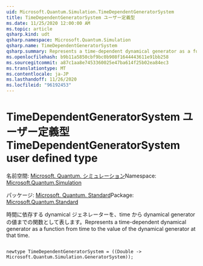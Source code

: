 ```yaml
---
uid: Microsoft.Quantum.Simulation.TimeDependentGeneratorSystem
title: TimeDependentGeneratorSystem ユーザー定義型
ms.date: 11/25/2020 12:00:00 AM
ms.topic: article
qsharp.kind: udt
qsharp.namespace: Microsoft.Quantum.Simulation
qsharp.name: TimeDependentGeneratorSystem
qsharp.summary: Represents a time-dependent dynamical generator as a function from time to the value of the dynamical generator at that time.
ms.openlocfilehash: b9b11a5850cbf9bc0b908f1644443611e91bb258
ms.sourcegitcommit: a87c1aa8e7453360025e47ba614f25b02ea84ec3
ms.translationtype: MT
ms.contentlocale: ja-JP
ms.lasthandoff: 11/26/2020
ms.locfileid: "96192453"
---
```

# <a name="timedependentgeneratorsystem-user-defined-type"></a><span data-ttu-id="b0343-102">TimeDependentGeneratorSystem ユーザー定義型</span><span class="sxs-lookup"><span data-stu-id="b0343-102">TimeDependentGeneratorSystem user defined type</span></span>

<span data-ttu-id="b0343-103">名前空間: [Microsoft. Quantum. シミュレーション](xref:Microsoft.Quantum.Simulation)</span><span class="sxs-lookup"><span data-stu-id="b0343-103">Namespace: [Microsoft.Quantum.Simulation](xref:Microsoft.Quantum.Simulation)</span></span>

<span data-ttu-id="b0343-104">パッケージ: [Microsoft. Quantum. Standard](https://nuget.org/packages/Microsoft.Quantum.Standard)</span><span class="sxs-lookup"><span data-stu-id="b0343-104">Package: [Microsoft.Quantum.Standard](https://nuget.org/packages/Microsoft.Quantum.Standard)</span></span>


<span data-ttu-id="b0343-105">時間に依存する dynamical ジェネレーターを、time から dynamical generator の値までの関数として表します。</span><span class="sxs-lookup"><span data-stu-id="b0343-105">Represents a time-dependent dynamical generator as a function from time to the value of the dynamical generator at that time.</span></span>

```qsharp

newtype TimeDependentGeneratorSystem = ((Double -> Microsoft.Quantum.Simulation.GeneratorSystem));
```

